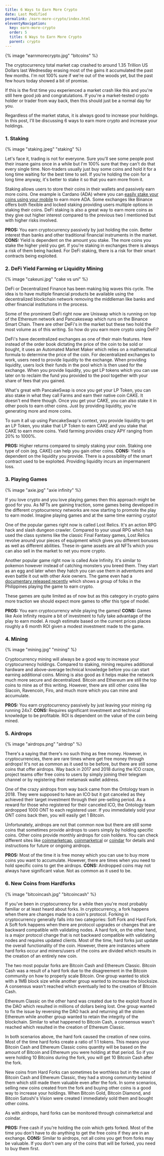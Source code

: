 ```yaml
---
title: 6 Ways to Earn More Crypto
date: Last Modified 
permalink: /earn-more-crypto/index.html
eleventyNavigation:
  key: earn-more-crypto
  order: 5
  title: 6 Ways to Earn More Crypto
  parent: crypto
---
```

{% image "earnmorecrypto.jpg" "bitcoins" %}

The cryptocurrency total market cap crashed to around 1.35 Trillion US Dollars last Wednesday erasing most of the gains it accumulated the past few months. I'm not 100% sure if we're out of the woods yet, but the past few hours today showed a bit of promise.

If this is the first time you experienced a market crash like this and you're still here good job and congratulations. If you're a market-tested crypto holder or trader from way back, then this should just be a normal day for you.

Regardless of the market status, it is always good to increase your holdings. In this post, I'll be discussing 6 ways to earn more crypto and increase your holdings.

### 1. Staking

{% image "staking.jpeg" "staking" %}

Let's face it, trading is not for everyone. Sure you'll see some people post their insane gains once in a while but I'm 100% sure that they can't do that every single time. Non-traders usually just buy some coins and hold it for a long time waiting for the best time to sell. If you're holding the coin for a long time anyway, it's better to stake it so that you earn more from it.

Staking allows users to store their coins in their wallets and passively earn more coins. One example is Cardano (ADA) where you can [easily stake your coins using your mobile](/yoroi-ada-staking) to earn more ADA. Some exchanges like Binance offers both flexible and locked staking providing users multiple options in staking their coins. DeFi staking is also a great way to earn more coins as they give out higher interest compared to the previous two I mentioned but with higher risks involved.

**PROS:** You earn cryptocurrency passively by just holding the coin. Better interest than banks and other traditional financial instruments in the market.
**CONS:** Yield is dependent on the amount you stake. The more coins you stake the higher yield you get. If you're staking in exchanges there is always a risk of them being hacked. For DeFi staking, there is a risk for their smart contracts being exploited.

### 2. DeFi Yield Farming or Liquidity Mining

{% image "cakeuni.jpg" "cake vs uni" %}

DeFi or Decentralized Finance has been making big waves this cycle. The idea is to have multiple financial products be available using the decentralized blockchain network removing the middleman like banks and other financial institutions in the process.

Some of the prominent DeFi right now are Uniswap which is running on top of the Ethereum network and Pancakeswap which runs on the Binance Smart Chain. There are other DeFi's in the market but these two hold the most volume as of this writing. So how do you earn more crypto using DeFi?

DeFi's have decentralized exchanges as one of their main features. Here instead of the order book dictating the price of the coin to be sold or bought, it uses an Automated Market Maker which relies on a mathematical formula to determine the price of the coin. For decentralized exchanges to work, users need to provide liquidity to the exchange. When providing liquidity, users lock their funds in the pool which is then used for the exchange. When you provide liquidity, you get LP tokens which you can use later on to reclaim the fund you provided to the pool together with your share of fees that you gained.

What's great with PancakeSwap is once you get your LP Token, you can also stake in what they call Farms and earn their native coin CAKE. It doesn't end there though. Once you get your CAKE, you can also stake it in other pools to earn other coins. Just by providing liquidity, you're generating more and more coins.

To sum it all up using PancakeSwap's context, you provide liquidity to get an LP Token, you stake that LP Token to earn CAKE and you stake that CAKE to earn more coins. Yield farming provides crazy APY ranging from 20% to 1000%.

**PROS:** Higher returns compared to simply staking your coin. Staking one type of coin (eg. CAKE) can help you gain other coins.
**CONS:** Yield is dependent on the liquidity you provide. There is a possibility of the smart contract used to be exploited. Providing liquidity incurs an impermanent loss.

### 3. Playing Games

{% image "axie.jpg" "axie infinity" %}

If you love crypto and you love playing games then this approach might be good for you. As NFTs are gaining traction, some games being developed in the different cryptocurrency networks are now starting to promote the play to earn model. Imagine playing games and at the same time earning crypto!

One of the popular games right now is called Lost Relics. It's an action RPG hack and slash dungeon crawler. Compared to your usual RPG which has used the class systems like the classic Final Fantasy games, Lost Relics revolve around your pieces of equipment which gives you different bonuses as well as different abilities. These in-game assets are all NFTs which you can also sell in the market to net you more crypto.

Another popular game right now is called Axie Infinity. It's similar to pokemon however instead of catching monsters you breed them. They start as an egg and later when they hatch you can use them in adventures and even battle it out with other Axie owners. The game even had a [documentary released recently](https://www.cnbc.com/2021/05/14/people-in-philippines-earn-cryptocurrency-playing-nft-video-game-axie-infinity.html#:~:text=Axie%20Infinity%20allows%20players%20to,people%20who%20play%20the%20game) which shows a group of folks in the Philippines playing the game to earn crypto.

These games are quite limited as of now but as this category in crypto gains more traction we should expect more games to offer this type of model.

**PROS:** You earn cryptocurrency while playing the games!
**CONS:** Games like Axie Infinity require a bit of investment to fully take advantage of the play to earn model. A rough estimate based on the current prices places roughly a 6 month ROI given a modest investment made to the game.

### 4. Mining

{% image "mining.jpg" "mining" %}

Cryptocurrency mining will always be a good way to increase your cryptocurrency holdings. Compared to staking, mining requires additional hardware and above-average technical knowledge before you can start earning additional coins. Mining is also good as it helps make the network much more secure and decentralized. Bitcoin and Ethereum are still the top coins to mine as of this writing. However, there are still other coins like Siacoin, Ravencoin, Firo, and much more which you can mine and accumulate.

**PROS:** You earn cryptocurrency passively by just leaving your mining rig running 24x7.
**CONS:** Requires significant investment and technical knowledge to be profitable. ROI is dependent on the value of the coin being mined.

### 5. Airdrops

{% image "airdrops.png" "airdrop" %}

There's a saying that there's no such thing as free money. However, in cryptocurrencies, there are rare times where get free money through airdrops! It's not as common as it used to be before, but there are still some coins that offer airdrops. Way back in 2017 and 2018 during the ICO craze, project teams offer free coins to users by simply joining their telegram channel or by registering their metamask wallet address.

One of the crazy airdrops from way back came from the Ontology team in 2018. They were supposed to have an ICO but it got canceled as they achieved their target investment through their pre-selling period. As a reward for those who registered for their canceled ICO, the Ontology team airdropped 1000 ONT to each registered user. If you immediately sold your ONT coins back then, you will easily get 1 Bitcoin.

Unfortunately, airdrops are not that common now but there are still some coins that sometimes provide airdrops to users simply by holding specific coins. Other coins provide monthly airdrops for coin holders. You can check different sites like [coinmarketcap](https://coinmarketcap.com/airdrop/), [coinmarketcal](https://coinmarketcal.com/en/) or [coindar](https://coindar.org/) for details and instructions for future or ongoing airdrops.

**PROS:** Most of the time it is free money which you can use to buy more coins you want to accumulate. However, there are times when you need to hold specific coins to get the airdrops.
**CONS:** Airdropped coins may not always have significant value. Not as common as it used to be.

### 6. New Coins from Hardforks

{% image "bitcoincash.jpg" "bitcoincash" %}

If you've been in cryptocurrency for a while then you're most probably familiar or at least heard about forks. In cryptocurrency, a fork happens when there are changes made to a coin's protocol. Forking in cryptocurrency generally falls into two categories: Soft Fork and Hard Fork. A Soft fork happens when there are protocol upgrades or changes that are backward compatible with validating nodes. A hard fork, on the other hand, is a major protocol change that is not backward compatible with validating nodes and requires updated clients. Most of the time, hard forks just update the overall functionality of the coin. However, there are instances where hard forks occur and miners/users of the coins are divided which results in the creation of an entirely new coin.

The two most popular forks are Bitcoin Cash and Ethereum Classic. Bitcoin Cash was a result of a hard fork due to the disagreement in the Bitcoin community on how to properly scale Bitcoin. One group wanted to stick with a 1MB block size while another group wanted to increase the blocksize. A consensus wasn't reached which eventually led to the creation of Bitcoin Cash. 

Ethereum Classic on the other hand was created due to the exploit found in the DAO which resulted in millions of dollars being lost. One group wanted to fix the issue by reversing the DAO hack and returning all the stolen Ethereum while another group wanted to retain the integrity of the blockchain. Similar to what happened to Bitcoin Cash, a consensus wasn't reached which resulted in the creation of Ethereum Classic.

In both scenarios above, the hard fork caused the creation of new coins. Most of the time hard forks create a ratio of 1:1 tokens. This means your Bitcoin Cash and Ethereum Classic coins quantity will be based on the amount of Bitcoin and Ethereum you were holding at that period. So if you were holding 10 Bitcoins during the fork, you will get 10 Bitcoin Cash after the fork.

New coins from Hard Forks can sometimes be worthless but in the case of Bitcoin Cash and Ethereum Classic, they had a strong community behind them which still made them valuable even after the fork. In some scenarios, selling new coins created from the fork and buying other coins is a good way to increase your holdings. When Bitcoin Gold, Bitcoin Diamond, and Bitcoin Satoshi's Vision were created I immediately sold them and bought other coins.

As with airdrops, hard forks can be monitored through coinmarketcal and coindar.

**PROS:** Free cash if you're holding the coin which gets forked. Most of the time you don't have to do anything to get the free coins if they are in an exchange.
**CONS:** Similar to airdrops, not all coins you get from forks may be valuable. If you don't own any of the coins that will be forked, you need to buy them first.